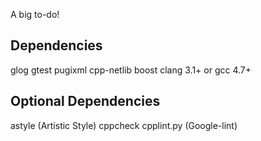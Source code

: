 A big to-do!


Dependencies        
--------------------
glog
gtest
pugixml
cpp-netlib
boost
clang 3.1+ or gcc 4.7+

Optional Dependencies
-------------------
astyle (Artistic Style)
cppcheck
cpplint.py (Google-lint)
